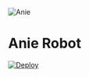 ![Anie](https://avatarfiles.alphacoders.com/207/207588.jpg)
# Anie Robot 






[![Deploy](https://www.herokucdn.com/deploy/button.svg)](https://heroku.com/deploy?template=https://github.com/Avishekbhattacharjee/Anie-Robot)

